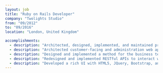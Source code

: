 ```yaml
---
layout: job
title: "Ruby on Rails Developer"
company: "Twolights Studio"
from: "09/2012"
to: "09/2016"
location: "London, United Kingdom"

accomplishments:
  - description: "Architected, designed, implemented, and maintained production administrative web services with Ruby/Rails using Postgres and MySQL."
  - description: "Architected customer-facing and administration web applications in Ruby on Rails using test-driven development with RSpec and Capybara."
  - description: "Designed and implemented a method for the business team to store thousands of scalable product attributes, reducing time dependency on service provider from 2+ weeks to instant previews."
  - description: "Redesigned and implemented RESTful APIs to interact with a service provider that stored all personal customer information."
  - description: "Developed a rich UI with HTML5, JQuery, Bootstrap, and Sass."
---
```

